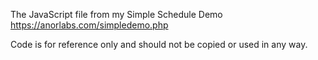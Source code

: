 The JavaScript file from my Simple Schedule Demo https://anorlabs.com/simpledemo.php

Code is for reference only and should not be copied or used in any way.
